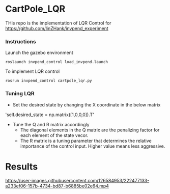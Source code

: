 # CartPole_LQR

THis repo is the implementation of LQR Control for https://github.com/linZHank/invpend_experiment

### Instructions

Launch the gazebo environment

```roslaunch invpend_control load_invpend.launch```

To implement LQR control

```rosrun invpend_control cartpole_lqr.py```


### Tuning LQR

- Set the desired state by changing the X coordinate in the below matrix

'self.desired_state = np.matrix([1,0,0,0]).T'

- Tune the Q and R matrix accordingly
  - The diagonal elements in the Q matrix are the penalizing factor for each element of the state vecor.
  - The R matrix is a tuning parameter that determines the relative importance of the control input. Higher value means less aggressive.
  
  
  
# Results


https://user-images.githubusercontent.com/126584953/222477133-a233ef06-157b-4734-bd87-b6885be02e64.mp4



